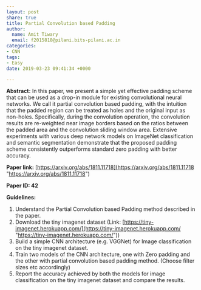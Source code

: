 ```yaml
---
layout: post
share: true
title: Partial Convolution based Padding
author:
  name: Amit Tiwary
  email: f2015818@pilani.bits-pilani.ac.in
categories:
- CNN
tags:
- Easy
date: 2019-03-23 09:41:34 +0000

---
```

**Abstract:** In this paper, we present a simple yet effective padding scheme that can be used as a drop-in module for existing convolutional neural networks. We call it partial convolution based padding, with the intuition that the padded region can be treated as holes and the original input as non-holes. Specifically, during the convolution operation, the convolution results are re-weighted near image borders based on the ratios between the padded area and the convolution sliding window area. Extensive experiments with various deep network models on ImageNet classification and semantic segmentation demonstrate that the proposed padding scheme consistently outperforms standard zero padding with better accuracy.

**Paper link:** [https://arxiv.org/abs/1811.11718](https://arxiv.org/abs/1811.11718 "https://arxiv.org/abs/1811.11718")

**Paper ID: 42**

**Guidelines:**

1. Understand the Partial Convolution based Padding method described in the paper.
2. Download the tiny imagenet dataset (Link: [https://tiny-imagenet.herokuapp.com/](https://tiny-imagenet.herokuapp.com/ "https://tiny-imagenet.herokuapp.com/"))
3. Build a simple CNN architecture (e.g. VGGNet) for Image classification on the tiny imagenet dataset.
4. Train two models of the CNN architecture, one with Zero padding and the other with partial convolution based padding method. (Choose filter sizes etc accordingly)
5. Report the accuracy achieved by both the models for image classification on the tiny imagenet dataset and compare the results.